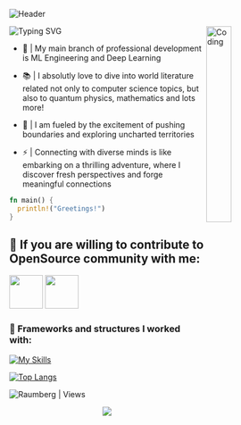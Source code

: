 ![Header](https://capsule-render.vercel.app/api?type=waving&amp;color=gradient&amp;text=Hello%20and%20welcome!&amp;height=100&amp;section=header)

<img src="https://readme-typing-svg.herokuapp.com?font=JetBrainsMono+Nerd+Font&pause=1000&center=true&random=false&width=600&lines=I+am+an+IT+specialist+based+in+Russia." alt="Typing SVG" />
  
<img align="right" alt="Coding" width="30%" src="https://raw.githubusercontent.com/anathayna/anathayna/master/assets/bmo.gif" alt="bmo dancing"/>

- 🔭 | My main branch of professional development is ML Engineering and Deep Learning

- 📚 | I absolutly love to dive into world literature related not only to computer science topics, but also to quantum physics, mathematics and lots more!

- 🚀 | I am fueled by the excitement of pushing boundaries and exploring uncharted territories

- ⚡ | Connecting with diverse minds is like embarking on a thrilling adventure, where I discover fresh perspectives and forge meaningful connections

```rust
fn main() {
  println!("Greetings!")
}
```

<h2 color="#ffd163">📡 If you are willing to contribute to OpenSource community with me:</h2>

<p align="left" >
<a href="https://t.me/raumberg" target="_blank" rel="noreferrer"><img src="https://cdn-icons-png.flaticon.com/512/2111/2111646.png" height="60" width="60"></a>
<a href="https://discordapp.com/users/416312981270429696" target="_blank" rel="noreferrer"><img src="https://cdn-icons-png.flaticon.com/512/3670/3670157.png" height="60" width="60"></a>

### 🧰 Frameworks and structures I worked with:

[![My Skills](https://skillicons.dev/icons?i=arch,bash,docker,kubernetes,git,linux,neovim,py,pytorch,rust,tensorflow,vscode)](https://skillicons.dev)

[![Top Langs](https://github-readme-stats.vercel.app/api/top-langs/?username=Raumberg&layout=compact&bg_color=00000000&border_color=00000000&text_color=fff)](https://github.com/anuraghazra/github-readme-stats)

<p align="left"> <img src="https://komarev.com/ghpvc/?username=Raumberg&label=Profile%20views&color=0e75b6&style=flat" alt="Raumberg | Views" /> </p>
<p align="center">
  <img src="https://capsule-render.vercel.app/api?type=waving&color=gradient&height=100&section=footer"/>
</p>

